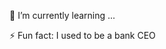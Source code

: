 
🌱 I’m currently learning ...

⚡ Fun fact: I used to be a bank CEO

<!---
tguzeloglu/tguzeloglu is a ✨ special ✨ repository because its `README.md` (this file) appears on your GitHub profile.
You can click the Preview link to take a look at your changes.
--->
